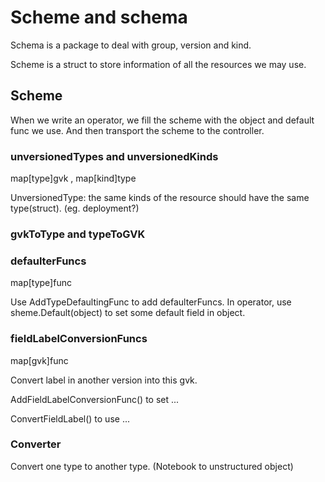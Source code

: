 # Scheme and schema

Schema is a package to deal with group, version and kind.

Scheme is a struct to store information of all the resources we may use.

## Scheme

When we write an operator, we fill the scheme with the object and default func we use. And then transport the scheme to the controller.

### unversionedTypes and unversionedKinds

map[type]gvk , map[kind]type

UnversionedType: the same kinds of the resource should have the same type(struct). (eg. deployment?)

### gvkToType and typeToGVK

### defaulterFuncs

map[type]func

Use AddTypeDefaultingFunc to add defaulterFuncs. In operator, use sheme.Default(object) to set some default field in object.

### fieldLabelConversionFuncs

map[gvk]func

Convert label in another version into this gvk.

AddFieldLabelConversionFunc() to set ...

ConvertFieldLabel() to use ...

### Converter

Convert one type to another type. (Notebook to unstructured object)
